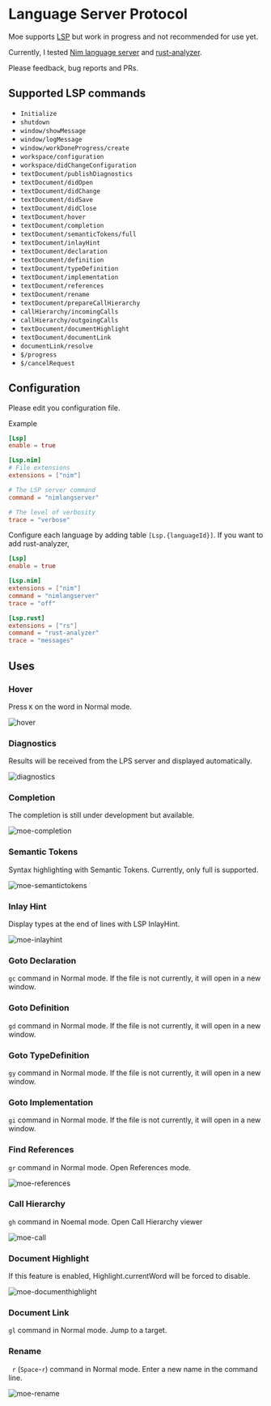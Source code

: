 # Language Server Protocol

Moe supports [LSP](https://microsoft.github.io/language-server-protocol/) but work in progress and not recommended for use yet.

Currently, I tested [Nim language server](https://github.com/nim-lang/langserver) and [rust-analyzer](https://rust-analyzer.github.io).

Please feedback, bug reports and PRs.

## Supported LSP commands

- `Initialize`
- `shutdown`
- `window/showMessage`
- `window/logMessage`
- `window/workDoneProgress/create`
- `workspace/configuration`
- `workspace/didChangeConfiguration`
- `textDocument/publishDiagnostics`
- `textDocument/didOpen`
- `textDocument/didChange`
- `textDocument/didSave`
- `textDocument/didClose`
- `textDocument/hover`
- `textDocument/completion`
- `textDocument/semanticTokens/full`
- `textDocument/inlayHint`
- `textDocument/declaration`
- `textDocument/definition`
- `textDocument/typeDefinition`
- `textDocument/implementation`
- `textDocument/references`
- `textDocument/rename`
- `textDocument/prepareCallHierarchy`
- `callHierarchy/incomingCalls`
- `callHierarchy/outgoingCalls`
- `textDocument/documentHighlight`
- `textDocument/documentLink`
- `documentLink/resolve`
- `$/progress`
- `$/cancelRequest`

## Configuration

Please edit you configuration file.

Example
```toml
[Lsp]
enable = true

[Lsp.nim]
# File extensions
extensions = ["nim"]

# The LSP server command
command = "nimlangserver"

# The level of verbosity 
trace = "verbose"
```

Configure each language by adding table `[Lsp.{languageId}]`.
If you want to add rust-analyzer,
```toml
[Lsp]
enable = true

[Lsp.nim]
extensions = ["nim"]
command = "nimlangserver"
trace = "off"

[Lsp.rust]
extensions = ["rs"]
command = "rust-analyzer"
trace = "messages"
```

## Uses

### Hover

Press `K` on the word in Normal mode.

![hover](https://github.com/fox0430/moe/assets/15966436/9e1f78d7-c52d-4bf7-bb51-7d86659ffeb5)

### Diagnostics

Results will be received from the LPS server and displayed automatically.

![diagnostics](https://github.com/fox0430/moe/assets/15966436/3cc99b32-c53a-4878-846d-8fd44b4a6fb2)

### Completion

The completion is still under development but available.

![moe-completion](https://github.com/fox0430/moe/assets/15966436/c1788c00-45f9-4c45-b80f-ebe00638d91d)

### Semantic Tokens

Syntax highlighting with Semantic Tokens. Currently, only full is supported.

![moe-semantictokens](https://github.com/fox0430/moe/assets/15966436/234ed9d2-7251-4e5c-a242-626b45e091e7)

### Inlay Hint

Display types at the end of lines with LSP InlayHint.

![moe-inlayhint](https://github.com/fox0430/moe/assets/15966436/6e096bf4-0561-457d-944f-2526177fe33a)

### Goto Declaration

`gc` command in Normal mode. If the file is not currently, it will open in a new window.

### Goto Definition

`gd` command in Normal mode. If the file is not currently, it will open in a new window.

### Goto TypeDefinition

`gy` command in Normal mode. If the file is not currently, it will open in a new window.

### Goto Implementation

`gi` command in Normal mode. If the file is not currently, it will open in a new window.

### Find References

`gr` command in Normal mode. Open References mode.

![moe-references](https://github.com/fox0430/moe/assets/15966436/fe34a5f9-a68b-4300-ad82-7c8bd7150d01)

### Call Hierarchy 

`gh` command in Noemal mode. Open Call Hierarchy viewer

![moe-call](https://github.com/fox0430/moe/assets/15966436/0c2bbf9d-f068-4e8c-bdf6-1cf4c3f02a9d)

### Document Highlight

If this feature is enabled, Highlight.currentWord will be forced to disable.

![moe-documenthighlight](https://github.com/fox0430/moe/assets/15966436/371b38e1-3d03-4773-847f-02ade38e6eb7)

### Document Link

`gl` command in Normal mode. Jump to a target.

### Rename

` r` (`Space`-`r`) command in Normal mode. Enter a new name in the command line.

![moe-rename](https://github.com/fox0430/moe/assets/15966436/420ea178-c9fe-4053-8410-849fb845c698)
